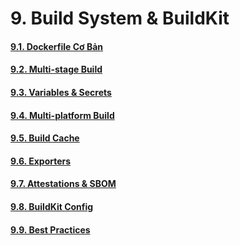 # 9. Build System & BuildKit



#### [9.1. Dockerfile Cơ Bản](https://github.com/Phungvanquang/Website/blob/main/Docker/Build%20System%20%26%20BuildKit/9.1.%20Dockerfile%20C%C6%A1%20B%E1%BA%A3n.md)
#### [9.2. Multi-stage Build](https://github.com/Phungvanquang/Website/blob/main/Docker/Build%20System%20%26%20BuildKit/9.2.%20Multi-stage%20Build.md)
#### [9.3. Variables & Secrets](https://github.com/Phungvanquang/Website/blob/main/Docker/Build%20System%20%26%20BuildKit/9.3.%20Variables%20%26%20Secrets.md)
#### [9.4. Multi-platform Build](https://github.com/Phungvanquang/Website/blob/main/Docker/Build%20System%20%26%20BuildKit/9.4.%20Multi-platform%20Build.md)

#### [9.5. Build Cache](https://github.com/Phungvanquang/Website/blob/main/Docker/Build%20System%20%26%20BuildKit/9.5.%20Build%20Cache.md)

#### [9.6. Exporters](https://github.com/Phungvanquang/Website/blob/main/Docker/Build%20System%20%26%20BuildKit/9.6.%20Exporters.md)

#### [9.7. Attestations & SBOM](https://github.com/Phungvanquang/Website/blob/main/Docker/Build%20System%20%26%20BuildKit/9.7.%20Attestations%20%26%20SBOM.md)

#### [9.8. BuildKit Config](https://github.com/Phungvanquang/Website/blob/main/Docker/Build%20System%20%26%20BuildKit/9.8.%20BuildKit%20Config.md)

#### [9.9. Best Practices](https://github.com/Phungvanquang/Website/blob/main/Docker/Build%20System%20%26%20BuildKit/9.9.%20Best%20Practices.md)

